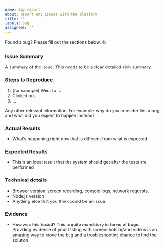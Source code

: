 ```yaml
---
name: Bug report
about: Report any issues with the platform
title: ''
labels: bug
assignees: ''
---
```


Found a bug? Please fill out the sections below. 👍

### Issue Summary

A summary of the issue. This needs to be a clear detailed-rich summary.

### Steps to Reproduce

1. (for example) Went to ...
2. Clicked on...
3. ...

Any other relevant information. For example, why do you consider this a bug and what did you expect to happen instead?

### Actual Results

- What's happening right now that is different from what is expected

### Expected Results

- This is an ideal result that the system should get after the tests are performed

### Technical details

- Browser version, screen recording, console logs, network requests.
- Node.js version
- Anything else that you think could be an issue.

### Evidence

- How was this tested? This is quite mandatory in terms of bugs. Providing evidence of your testing with screenshots or/and videos is an amazing way to prove the bug and a troubleshooting chance to find the solution.
